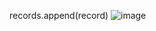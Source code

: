 records.append(record)
![image](https://github.com/HenningGC/MaritimeRoute/assets/55255975/c07a685a-5305-4e2d-9be6-f3ca22706aa8)
